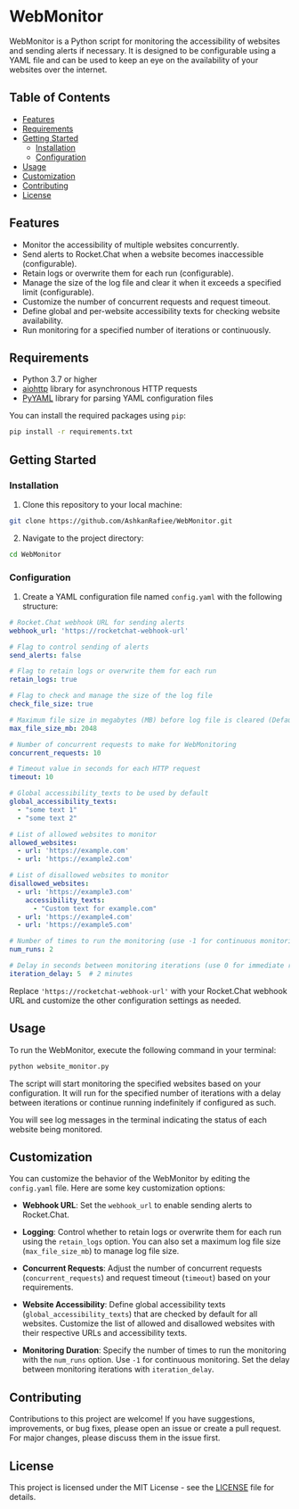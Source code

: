 # WebMonitor

WebMonitor is a Python script for monitoring the accessibility of websites and sending alerts if necessary. It is designed to be configurable using a YAML file and can be used to keep an eye on the availability of your websites over the internet.

## Table of Contents

- [Features](#features)
- [Requirements](#requirements)
- [Getting Started](#getting-started)
  - [Installation](#installation)
  - [Configuration](#configuration)
- [Usage](#usage)
- [Customization](#customization)
- [Contributing](#contributing)
- [License](#license)

## Features

- Monitor the accessibility of multiple websites concurrently.
- Send alerts to Rocket.Chat when a website becomes inaccessible (configurable).
- Retain logs or overwrite them for each run (configurable).
- Manage the size of the log file and clear it when it exceeds a specified limit (configurable).
- Customize the number of concurrent requests and request timeout.
- Define global and per-website accessibility texts for checking website availability.
- Run monitoring for a specified number of iterations or continuously.

## Requirements

- Python 3.7 or higher
- [aiohttp](https://docs.aiohttp.org/en/stable/index.html) library for asynchronous HTTP requests
- [PyYAML](https://pyyaml.org/) library for parsing YAML configuration files

You can install the required packages using `pip`:

```bash
pip install -r requirements.txt
```

## Getting Started

### Installation

1. Clone this repository to your local machine:

```bash
git clone https://github.com/AshkanRafiee/WebMonitor.git
```

2. Navigate to the project directory:

```bash
cd WebMonitor
```

### Configuration

1. Create a YAML configuration file named `config.yaml` with the following structure:

```yaml
# Rocket.Chat webhook URL for sending alerts
webhook_url: 'https://rocketchat-webhook-url'

# Flag to control sending of alerts
send_alerts: false

# Flag to retain logs or overwrite them for each run
retain_logs: true

# Flag to check and manage the size of the log file
check_file_size: true

# Maximum file size in megabytes (MB) before log file is cleared (Default: 2GB)
max_file_size_mb: 2048

# Number of concurrent requests to make for WebMonitoring
concurrent_requests: 10

# Timeout value in seconds for each HTTP request
timeout: 10

# Global accessibility_texts to be used by default
global_accessibility_texts:
  - "some text 1"
  - "some text 2"

# List of allowed websites to monitor
allowed_websites:
  - url: 'https://example.com'
  - url: 'https://example2.com'

# List of disallowed websites to monitor
disallowed_websites:
  - url: 'https://example3.com'
    accessibility_texts:
      - "Custom text for example.com"
  - url: 'https://example4.com'
  - url: 'https://example5.com'

# Number of times to run the monitoring (use -1 for continuous monitoring)
num_runs: 2

# Delay in seconds between monitoring iterations (use 0 for immediate rerun)
iteration_delay: 5  # 2 minutes
```

Replace `'https://rocketchat-webhook-url'` with your Rocket.Chat webhook URL and customize the other configuration settings as needed.

## Usage

To run the WebMonitor, execute the following command in your terminal:

```bash
python website_monitor.py
```

The script will start monitoring the specified websites based on your configuration. It will run for the specified number of iterations with a delay between iterations or continue running indefinitely if configured as such.

You will see log messages in the terminal indicating the status of each website being monitored.

## Customization

You can customize the behavior of the WebMonitor by editing the `config.yaml` file. Here are some key customization options:

- **Webhook URL**: Set the `webhook_url` to enable sending alerts to Rocket.Chat.

- **Logging**: Control whether to retain logs or overwrite them for each run using the `retain_logs` option. You can also set a maximum log file size (`max_file_size_mb`) to manage log file size.

- **Concurrent Requests**: Adjust the number of concurrent requests (`concurrent_requests`) and request timeout (`timeout`) based on your requirements.

- **Website Accessibility**: Define global accessibility texts (`global_accessibility_texts`) that are checked by default for all websites. Customize the list of allowed and disallowed websites with their respective URLs and accessibility texts.

- **Monitoring Duration**: Specify the number of times to run the monitoring with the `num_runs` option. Use `-1` for continuous monitoring. Set the delay between monitoring iterations with `iteration_delay`.

## Contributing

Contributions to this project are welcome! If you have suggestions, improvements, or bug fixes, please open an issue or create a pull request. For major changes, please discuss them in the issue first.

## License

This project is licensed under the MIT License - see the [LICENSE](LICENSE) file for details.
